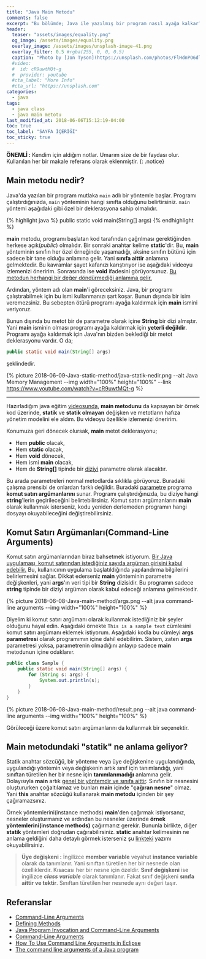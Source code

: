 ```yaml
---
title: "Java Main Metodu"
comments: false
excerpt: "Bu bölümde; Java ile yazılmış bir program nasıl ayağa kalkar? Programı ayağa kaldıracak metot için gerekli asgari şartlar nelerdir? gibi soruları cevaplamaya çalışacağız"
header:
  teaser: "assets/images/equality.png"
  og_image: /assets/images/equality.png
  overlay_image: /assets/images/unsplash-image-41.png
  overlay_filter: 0.5 #rgba(255, 0, 0, 0.5)
  caption: "Photo by [Jon Tyson](https://unsplash.com/photos/FlHdnPO6dlw) on Unsplash"
  #video:
  #  id: cR9uwtMQt-g
  #  provider: youtube
  #cta_label: "More Info"
  #cta_url: "https://unsplash.com"
categories:
  - java
tags:
  - java class
  - java main metotu
last_modified_at: 2018-06-06T15:12:19-04:00
toc: true
toc_label: "SAYFA İÇERİĞİ"
toc_sticky: true
---
```




**ÖNEMLİ :** Kendim için aldığım notlar. Umarım size de bir faydası olur. Kullanılan her bir makale referans olarak eklenmiştir.
{: .notice}

## Main metodu nedir?

Java'da yazılan bir program mutlaka ``main`` adlı bir yöntemle başlar. Programı çalıştırdığınızda, ``main`` yönteminin hangi sınıfta olduğunu belirtirsiniz. ``main`` yöntemi aşağıdaki gibi özel bir deklerasyona sahip olmalıdır.

{% highlight java %}
public static void main(String[] args)
{% endhighlight %}

**main** metodu, programı başlatan kod tarafından çağrılması gerektiğinden herkese açık(*public*) olmalıdır. Bir sonraki anahtar kelime **static**'dir. Bu, **main** yönteminin sınıfın her özel örneğinde yaşamadığı, aksine sınıfın bütünü için sadece bir tane olduğu anlamına gelir. Yani **sınıfa aittir** anlamına gelmektedir. Bu kavramlar şayet kafanızı karıştırıyor ise aşağıdaki videoyu izlemenizi öneririm. Sonrasında ise **void** ifadesini görüyorsunuz. <u>Bu metodun herhangi bir değer döndürmediği anlamına gelir.</u>

Ardından, yöntem adı olan **main**'i göreceksiniz. Java, bir programı çalıştırabilmek için bu ismi kullanmanızı şart koşar. Bunun dışında bir isim veremezsiniz. Bu sebepten ötürü programı ayağa kaldırmak için **main** ismini veriyoruz.

Bunun dışında bu metot bir de parametre olarak içine **String** bir dizi almıştır. Yani **main** isminin olması programı ayağa kaldırmak için **yeterli değildir**. Programı ayağa kaldırmak için Java'nın bizden beklediği bir metot deklerasyonu vardır. O da;

```java
public static void main(String[] args)
```

şeklindedir.


{% picture 2018-06-09-Java-static-method/java-statik-nedir.png --alt Java Memory Management --img width="100%" height="100%" --link https://www.youtube.com/watch?v=cR9uwtMQt-g %}

---
Hazırladığım java eğitim [videosunda](https://www.youtube.com/watch?v=cR9uwtMQt-g), **main metodunu** da kapsayan bir örnek kod üzerinde, **statik** ve **statik olmayan** değişken ve metotların hafıza yönetim modelini ele aldım. Bu videoyu özellikle izlemenizi öneririm.

Konumuza geri dönecek olursak, **main** metot deklerasyonu;

* Hem **public** olacak,
* Hem **static** olacak,
* Hem **void** dönecek,
* Hem ismi **main** olacak,
* Hem de **String[]** tipinde bir <u>diziyi</u> parametre olarak alacaktır.

Bu arada parametreleri normal metodlarda sıklıkla görüyoruz. Buradaki çalışma prensibi de onlardan farklı değildir. Buradaki <u>parametre</u> programa **komut satırı argümanlarını** sunar. Programı çalıştırdığınızda, bu diziye hangi **string**'lerin geçirileceğini belirtebilirsiniz. Komut satırı argümanlarını **main** olarak kullanmak isterseniz, kodu yeniden derlemeden programın hangi dosyayı okuyabileceğini değiştirebilirsiniz.

<!-- Kod, ilk ``string``'i içeri alınan argüman dizisinden çıkarmak için sıfırda "args" kullanır. -->

## Komut Satırı Argümanları(Command-Line Arguments)

Komut satırı argümanlarından biraz bahsetmek istiyorum. <u>Bir Java uygulaması, komut satırından istediğiniz sayıda argüman girişini kabul edebilir.</u> Bu, kullanıcının uygulama başlatıldığında yapılandırma bilgilerini belirlemesini sağlar. Dikkat ederseniz **main** yönteminin parametre değişkenleri, yani **args**'ın veri tipi bir **String** dizisidir. Bu programın sadece **string** tipinde bir diziyi argüman olarak kabul edeceği anlamına gelmektedir.

{% picture 2018-06-08-Java-main-method/args.png --alt java command-line arguments --img width="100%" height="100%" %}

Diyelim ki komut satırı argümanı olarak kullanmak istediğiniz bir şeyler olduğunu hayal edin. Aşağıdaki örnekte ``This is a sample text``  cümlesini komut satırı argümanı eklemek istiyorum. Aşağıdaki kodla bu cümleyi **args parametresi** olarak programımın içine dahil edebilirim. Sistem, zaten **args** parametresi yoksa, parametrenin olmadığını anlayıp sadece **main** metodunun içine odaklanır.

``` java
public class Sample {
    public static void main(String[] args) {
        for (String s: args) {
            System.out.println(s);
        }
    }
}
```

{% picture 2018-06-08-Java-main-method/result.png --alt java command-line arguments --img width="100%" height="100%" %}

Görüleceği üzere komut satırı argümanlarını da kullanmak bir seçenektir.


## Main metodundaki "statik" ne anlama geliyor?

Statik anahtar sözcüğü, bir yönteme veya üye değişkenine uygulandığında, uygulandığı yöntemin veya değişkenin artık sınıf için tanımlandığı, yani sınıftan türetilen her bir nesne için **tanımlanmadığı** anlamına gelir. Dolayısıyla **main** artık <u>genel bir yöntemdir ve sınıfa aittir</u>. Sınıfın bir nesnesini oluştururken çoğaltılamaz ve bunları **main** içinde "**çağıran nesne**" olmaz. Yani **this** anahtar sözcüğü kullanarak **main metodu** içinden bir şey çağıramazsınız.

Örnek yöntemlerini(instance methods) **main**'den çağırmak istiyorsanız, nesneler oluşturmanız ve ardından bu nesneler üzerinde **örnek yöntemlerini(instance methods)** çağırmanız gerekir. Bununla birlikte, diğer **statik** yöntemleri doğrudan çağırabilirsiniz. **static** anahtar kelimesinin ne anlama geldiğini daha detaylı görmek isterseniz şu [linkteki](/java/Java-static-method/) yazımı okuyabilirsiniz.


> **Üye değişkeni :** İngilizce **member variable** veyahut **instance variable** olarak da tanımlanır. Yani sınıftan türetilen her bir nesnede olan özelliklerdir. Kısacası her bir nesne için özeldir. **Sınıf değişkeni** ise ingilizce ***class variable*** olarak tanımlanır. Fakat sınıf değişkeni **sınıfa aittir ve tektir**. Sınıftan türetilen her nesnede aynı değeri taşır.

## Referanslar

* [Command-Line Arguments](https://docs.oracle.com/javase/tutorial/essential/environment/cmdLineArgs.html)
* [Defining Methods](https://docs.oracle.com/javase/tutorial/java/javaOO/methods.html)
* [Java Program Invocation and Command-Line Arguments](http://courses.cms.caltech.edu/cs11/material/java/donnie/java-main.html#:~:text=The%20classes%20in%20the%20java,num%20%3D%200%3B%20...)
* [Command-Line Arguments](http://www.dickbaldwin.com/java/Java032.htm)
* [How To Use Command Line Arguments in Eclipse](https://www.cs.colostate.edu/helpdocs/eclipseCommLineArgs.html)
* [The command line arguments of a Java program](http://www.mathcs.emory.edu/~cheung/Courses/170/Syllabus/09/command-args.html)

<!-- reference : 126.5-71/69.5 ref25 -->
